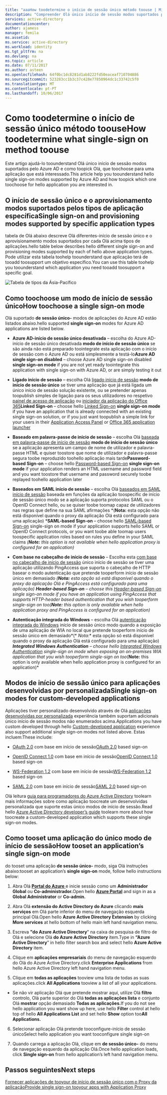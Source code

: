```yaml
---
title: "aaaHow toodetermine o início de sessão único método toouse | Microsoft Docs"
description: "Compreender Olá único início de sessão modos suportados pelo Azure AD e como toopick Olá, que toochoose para uma aplicação que está interessado."
services: active-directory
documentationcenter: 
author: ajamess
manager: femila
ms.assetid: 
ms.service: active-directory
ms.workload: identity
ms.tgt_pltfrm: na
ms.devlang: na
ms.topic: article
ms.date: 07/11/2017
ms.author: asteen
ms.openlocfilehash: 64f0bc1dc8281d1ab8222fd50eaceaf710704886
ms.sourcegitcommit: 523283cc1b3c37c428e77850964dc1c33742c5f0
ms.translationtype: MT
ms.contentlocale: pt-PT
ms.lasthandoff: 10/06/2017
---
```

# <a name="how-toodetermine-what-single-sign-on-method-toouse"></a><span data-ttu-id="f57dc-103">Como toodetermine o início de sessão único método toouse</span><span class="sxs-lookup"><span data-stu-id="f57dc-103">How toodetermine what single-sign on method toouse</span></span>

<span data-ttu-id="f57dc-104">Este artigo ajudá-lo toounderstand Olá único início de sessão modos suportados pelo Azure AD e como toopick Olá, que toochoose para uma aplicação que está interessado.</span><span class="sxs-lookup"><span data-stu-id="f57dc-104">This article help you toounderstand hello single sign-on modes supported by Azure AD and how toopick which one toochoose for hello application you are interested in.</span></span>

## <a name="single-sign-on-and-provisioning-modes-supported-by-specific-application-types"></a><span data-ttu-id="f57dc-105">O início de sessão único e o aprovisionamento modos suportados pelos tipos de aplicação específica</span><span class="sxs-lookup"><span data-stu-id="f57dc-105">Single sign-on and provisioning modes supported by specific application types</span></span>

<span data-ttu-id="f57dc-106">tabela de Olá abaixo descreve Olá diferentes-início de sessão único e o aprovisionamento modos suportados por cada Olá acima tipos de aplicações.</span><span class="sxs-lookup"><span data-stu-id="f57dc-106">hello table below describes hello different single sign-on and provisioning modes supported by each of hello above application types.</span></span> <span data-ttu-id="f57dc-107">Pode utilizar esta tabela toohelp toounderstand que aplicação terá de tooadd toosupport um objetivo específico.</span><span class="sxs-lookup"><span data-stu-id="f57dc-107">You can use this table toohelp you toounderstand which application you need tooadd toosupport a specific goal.</span></span>

  ![Tabela de tipos da Ásia-Pacífico](./media/application-tables/table1.png)

## <a name="how-toochoose-a-single-sign-on-mode"></a><span data-ttu-id="f57dc-109">Como toochoose um modo de início de sessão único</span><span class="sxs-lookup"><span data-stu-id="f57dc-109">How toochoose a single sign-on mode</span></span>

<span data-ttu-id="f57dc-110">Olá suportado **de sessão único-** modos de aplicações do Azure AD estão listados abaixo.</span><span class="sxs-lookup"><span data-stu-id="f57dc-110">hello supported **single sign-on** modes for Azure AD applications are listed below.</span></span>

-   <span data-ttu-id="f57dc-111">**Azure AD-início de sessão único desativada** – escolha do Azure AD-início de sessão único desativada **modo de início de sessão único** se são ainda não está preparado toointegrate esta aplicação com o início de sessão com o Azure AD ou está simplesmente a testá-lo</span><span class="sxs-lookup"><span data-stu-id="f57dc-111">**Azure AD single sign-on disabled** – choose Azure AD single sign-on disabled **single sign-on mode** if you are not yet ready toointegrate this application with single sign-on with Azure AD, or are simply testing it out</span></span>

-   <span data-ttu-id="f57dc-112">**Ligado início de sessão** – escolha Olá [ligado início de sessão](https://docs.microsoft.com/azure/active-directory/active-directory-appssoaccess-whatis#how-does-single-sign-on-with-azure-active-directory-work) **modo de início de sessão único** se tiver uma aplicação que já está ligada um único início de sessão solução existente, ou se pretender apenas toopublish simples de ligação para os seus utilizadores no respetivo [painel de acesso de aplicação](https://docs.microsoft.com/azure/active-directory/active-directory-saas-access-panel-introduction) ou [iniciador da aplicação do Office 365](https://login.microsoftonline.com/common/oauth2/authorize?response_mode=form_post&response_type=id_token&scope=openid&nonce=d508a995-f6d6-4b8a-81b8-825c71f1be46.636253878097046923&state=https%3a%2f%2fsupport.office.com%2farticle%2fMeet-the-Office-365-app-launcher-79f12104-6fed-442f-96a0-eb089a3f476a%3fui%3den-US%26rs%3den-US%26ad%3dUS&client_id=4b233688-031c-404b-9a80-a4f3f2351f90&redirect_uri=https%3a%2f%2fsupport.office.com%2fauth%2fsignin&login_hint=asteen%40microsoft.com&prompt=none)</span><span class="sxs-lookup"><span data-stu-id="f57dc-112">**Linked Sign-on** – choose hello [Linked Sign-on](https://docs.microsoft.com/azure/active-directory/active-directory-appssoaccess-whatis#how-does-single-sign-on-with-azure-active-directory-work) **single sign-on mode** if you have an application that is already connected with an existing single sign-on solution, or if you just want toopublish a simple link for your users in their [Application Access Panel](https://docs.microsoft.com/azure/active-directory/active-directory-saas-access-panel-introduction) or [Office 365 application launcher](https://login.microsoftonline.com/common/oauth2/authorize?response_mode=form_post&response_type=id_token&scope=openid&nonce=d508a995-f6d6-4b8a-81b8-825c71f1be46.636253878097046923&state=https%3a%2f%2fsupport.office.com%2farticle%2fMeet-the-Office-365-app-launcher-79f12104-6fed-442f-96a0-eb089a3f476a%3fui%3den-US%26rs%3den-US%26ad%3dUS&client_id=4b233688-031c-404b-9a80-a4f3f2351f90&redirect_uri=https%3a%2f%2fsupport.office.com%2fauth%2fsignin&login_hint=asteen%40microsoft.com&prompt=none)</span></span>

-   <span data-ttu-id="f57dc-113">**Baseado em palavra-passe de início de sessão** – escolha Olá [baseada em palavra-passe de início de sessão](https://docs.microsoft.com/azure/active-directory/active-directory-appssoaccess-whatis#how-does-single-sign-on-with-azure-active-directory-work) **modo de início de sessão único** se a aplicação apresenta um campo de nome de utilizador e palavra-passe HTML e quiser toostore que nome de utilizador e palavra-passe segura toobe reproduzido toohello aplicação mais tarde</span><span class="sxs-lookup"><span data-stu-id="f57dc-113">**Password-based Sign-on** – choose hello [Password-based Sign-on](https://docs.microsoft.com/azure/active-directory/active-directory-appssoaccess-whatis#how-does-single-sign-on-with-azure-active-directory-work) **single sign-on mode** if your application renders an HTML username and password field and you want toostore that username and password securely toobe replayed toohello application later</span></span>

-   <span data-ttu-id="f57dc-114">**Baseados em SAML início de sessão** – escolha Olá [baseados em SAML início de sessão](https://docs.microsoft.com/azure/active-directory/active-directory-appssoaccess-whatis#how-does-single-sign-on-with-azure-active-directory-work) baseada em funções da aplicação toospecific de início de sessão único modo se a aplicação suporta protocolos SAML ou o OpenID Connect hello, ou se quiser toobe toomap capaz de utilizadores nas regras que define na sua SAML afirmações *(**Nota:** esta opção não está disponível quando o proxy da aplicação Olá está configurado para uma aplicação) *</span><span class="sxs-lookup"><span data-stu-id="f57dc-114">**SAML-based Sign-on** – choose hello [SAML-based Sign-on](https://docs.microsoft.com/azure/active-directory/active-directory-appssoaccess-whatis#how-does-single-sign-on-with-azure-active-directory-work) single-sign on mode if your application supports hello SAML or OpenID Connect protocols, or you want toobe able toomap users toospecific application roles based on rules you define in your SAML claims *(**Note:** this option is not available when hello application proxy is configured for an application)*</span></span>

-   <span data-ttu-id="f57dc-115">**Com base no cabeçalho de início de sessão** – Escolha esta [com base no cabeçalho de início de sessão](https://docs.microsoft.com/azure/active-directory/application-proxy-ping-access#what-is-pingaccess-for-azure-ad) único início de sessão se tiver uma aplicação utilizando PingAccess que suporta o cabeçalho de HTTP basear o modo autenticação que pretende tooperform início de sessão único em demasiado *(**Nota:** esta opção só está disponível quando o proxy da aplicação Olá e PingAccess está configurado para uma aplicação) *</span><span class="sxs-lookup"><span data-stu-id="f57dc-115">**Header-based Sign-on** – choose this [Header-based Sign-on](https://docs.microsoft.com/azure/active-directory/application-proxy-ping-access#what-is-pingaccess-for-azure-ad) single sign-on mode if you have an application using PingAccess that supports HTTP-header based authentication that you wish tooperform single-sign on too*(**Note:** this option is only available when hello application proxy and PingAccess is configured for an application)*</span></span>

-   <span data-ttu-id="f57dc-116">**Autenticação integrada do Windows** – escolha Olá [autenticação integrada do Windows](https://docs.microsoft.com/azure/active-directory/active-directory-application-proxy-sso-using-kcd) início de sessão único modo quando a exposição de uma aplicação de WIA no local que pretende tooperform início de sessão único em demasiado*(*  *Nota:** esta opção só está disponível quando o proxy da aplicação Olá está configurado para uma aplicação) *</span><span class="sxs-lookup"><span data-stu-id="f57dc-116">**Integrated Windows Authentication** – choose hello [Integrated Windows Authentication](https://docs.microsoft.com/azure/active-directory/active-directory-application-proxy-sso-using-kcd) single-sign on mode when exposing an on-premises WIA application that you wish tooperform single-sign on too*(**Note:** this option is only available when hello application proxy is configured for an application)*</span></span>

## <a name="single-sign-on-modes-for-custom-developed-applications"></a><span data-ttu-id="f57dc-117">Modos de início de sessão único para aplicações desenvolvidas por personalizada</span><span class="sxs-lookup"><span data-stu-id="f57dc-117">Single sign-on modes for custom-developed applications</span></span>

<span data-ttu-id="f57dc-118">Aplicações tiver personalizado desenvolvido através de Olá [aplicações desenvolvidas por personalizada](#_Custom-Developed_Applications) experiência também suportam adicionais único início de sessão modos não enumerados acima.</span><span class="sxs-lookup"><span data-stu-id="f57dc-118">Applications you have custom developed through hello [Custom-developed application](#_Custom-Developed_Applications) experience also support additional single sign-on modes not listed above.</span></span> <span data-ttu-id="f57dc-119">Estas incluem:</span><span class="sxs-lookup"><span data-stu-id="f57dc-119">These include:</span></span>

-   <span data-ttu-id="f57dc-120">[OAuth 2.0](https://docs.microsoft.com/azure/active-directory/develop/active-directory-protocols-oauth-code) com base em início de sessão</span><span class="sxs-lookup"><span data-stu-id="f57dc-120">[OAuth 2.0](https://docs.microsoft.com/azure/active-directory/develop/active-directory-protocols-oauth-code) based sign-on</span></span>

-   <span data-ttu-id="f57dc-121">[OpenID Connect 1.0](https://docs.microsoft.com/azure/active-directory/develop/active-directory-protocols-openid-connect-code) com base em início de sessão</span><span class="sxs-lookup"><span data-stu-id="f57dc-121">[OpenID Connect 1.0](https://docs.microsoft.com/azure/active-directory/develop/active-directory-protocols-openid-connect-code) based sign-on</span></span>

-   <span data-ttu-id="f57dc-122">[WS-Federation 1.2](http://docs.oasis-open.org/wsfed/federation/v1.2/os/ws-federation-1.2-spec-os.html) com base em início de sessão</span><span class="sxs-lookup"><span data-stu-id="f57dc-122">[WS-Federation 1.2](http://docs.oasis-open.org/wsfed/federation/v1.2/os/ws-federation-1.2-spec-os.html) based sign-on</span></span>

-   <span data-ttu-id="f57dc-123">[SAML 2.0](https://docs.microsoft.com/azure/active-directory/develop/active-directory-saml-protocol-reference) com base em início de sessão</span><span class="sxs-lookup"><span data-stu-id="f57dc-123">[SAML 2.0](https://docs.microsoft.com/azure/active-directory/develop/active-directory-saml-protocol-reference) based sign-on</span></span>

<span data-ttu-id="f57dc-124">Olá leitura [guia para programadores do Azure Active Directory](https://docs.microsoft.com/azure/active-directory/develop/active-directory-developers-guide) toolearn mais informações sobre como aplicação toocreate um desenvolvidas personalizada que suporte estas único modos de início de sessão.</span><span class="sxs-lookup"><span data-stu-id="f57dc-124">Read hello [Azure Active Directory developer’s guide](https://docs.microsoft.com/azure/active-directory/develop/active-directory-developers-guide) toolearn more about how toocreate a custom-developed application which supports these single sign-on modes.</span></span>

## <a name="how-tooset-an-applications-single-sign-on-mode"></a><span data-ttu-id="f57dc-125">Como tooset uma aplicação do único modo de início de sessão</span><span class="sxs-lookup"><span data-stu-id="f57dc-125">How tooset an application’s single sign-on mode</span></span>

<span data-ttu-id="f57dc-126">do tooset uma aplicação **de sessão único-** modo, siga Olá instruções abaixo:</span><span class="sxs-lookup"><span data-stu-id="f57dc-126">tooset an application’s **single sign-on** mode, follow hello instructions below:</span></span>

1.  <span data-ttu-id="f57dc-127">Abra Olá [ **Portal do Azure** ](https://portal.azure.com/) e inicie sessão como um **Administrador Global** ou **Co-administrador.**</span><span class="sxs-lookup"><span data-stu-id="f57dc-127">Open hello [**Azure Portal**](https://portal.azure.com/) and sign in as a **Global Administrator** or **Co-admin.**</span></span>

2.  <span data-ttu-id="f57dc-128">Abra Olá **extensão do Active Directory do Azure** clicando **mais serviços** em Olá parte inferior do menu de navegação esquerda principal Olá.</span><span class="sxs-lookup"><span data-stu-id="f57dc-128">Open hello **Azure Active Directory Extension** by clicking **More services** at hello bottom of hello main left hand navigation menu.</span></span>

3.  <span data-ttu-id="f57dc-129">Escreva **"do Azure Active Directory**" na caixa de pesquisa de filtro de Olá e selecione Olá **do Azure Active Directory** item.</span><span class="sxs-lookup"><span data-stu-id="f57dc-129">Type in **“Azure Active Directory**” in hello filter search box and select hello **Azure Active Directory** item.</span></span>

4.  <span data-ttu-id="f57dc-130">Clique em **aplicações empresariais** do menu de navegação esquerdo do Olá do Azure Active Directory.</span><span class="sxs-lookup"><span data-stu-id="f57dc-130">click **Enterprise Applications** from hello Azure Active Directory left hand navigation menu.</span></span>

5.  <span data-ttu-id="f57dc-131">Clique em **todas as aplicações** tooview uma lista de todas as suas aplicações.</span><span class="sxs-lookup"><span data-stu-id="f57dc-131">click **All Applications** tooview a list of all your applications.</span></span>

   * <span data-ttu-id="f57dc-132">Se não vir aplicação Olá que pretende mostrar aqui, utilize Olá **filtro** controlo, Olá parte superior do Olá **todas as aplicações lista** e conjunto Olá **mostrar** opção demasiado **Todas as aplicações.**</span><span class="sxs-lookup"><span data-stu-id="f57dc-132">If you do not see hello application you want show up here, use hello **Filter** control at hello top of hello **All Applications List** and set hello **Show** option too**All Applications.**</span></span>

6.  <span data-ttu-id="f57dc-133">Selecionar aplicação Olá pretende tooconfigure-início de sessão único</span><span class="sxs-lookup"><span data-stu-id="f57dc-133">Select hello application you want tooconfigure single sign-on</span></span>

7.  <span data-ttu-id="f57dc-134">Quando carrega a aplicação Olá, clique em **de sessão único-** do menu de navegação esquerdo da aplicação Olá.</span><span class="sxs-lookup"><span data-stu-id="f57dc-134">Once hello application loads, click **Single sign-on** from hello application’s left hand navigation menu.</span></span>

## <a name="next-steps"></a><span data-ttu-id="f57dc-135">Passos seguintes</span><span class="sxs-lookup"><span data-stu-id="f57dc-135">Next steps</span></span>
[<span data-ttu-id="f57dc-136">Fornecer aplicações de tooyour de início de sessão único com o Proxy da aplicação</span><span class="sxs-lookup"><span data-stu-id="f57dc-136">Provide single sign-on tooyour apps with Application Proxy</span></span>](active-directory-application-proxy-sso-using-kcd.md)


